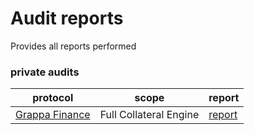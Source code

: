 # Audit reports

Provides all reports performed

### private audits

| protocol | scope | report |
| ---- | ---- | ---------|
| [Grappa Finance](https://www.grappa.finance/) | Full Collateral Engine | [report](...)

